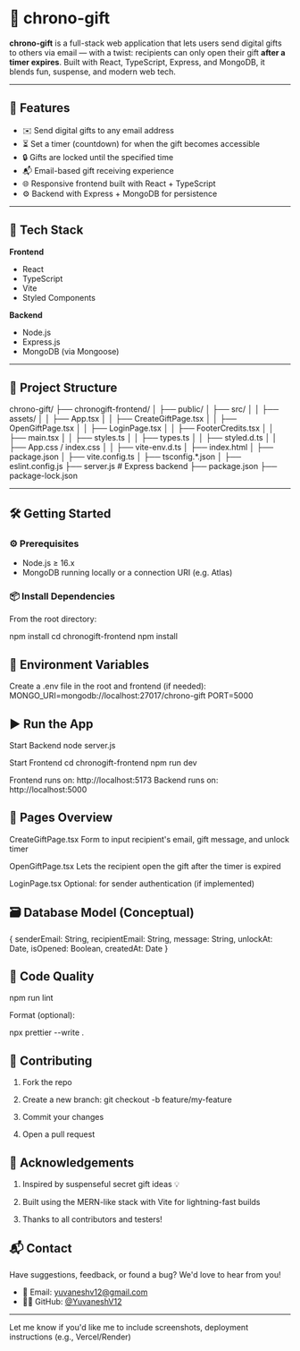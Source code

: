 # 🎁 chrono-gift

**chrono-gift** is a full-stack web application that lets users send digital gifts to others via email — with a twist: recipients can only open their gift **after a timer expires**. Built with React, TypeScript, Express, and MongoDB, it blends fun, suspense, and modern web tech.

---

## 🚀 Features

- ✉️ Send digital gifts to any email address
- ⏳ Set a timer (countdown) for when the gift becomes accessible
- 🔒 Gifts are locked until the specified time
- 📬 Email-based gift receiving experience
- 🌐 Responsive frontend built with React + TypeScript
- ⚙️ Backend with Express + MongoDB for persistence

---

## 🧱 Tech Stack

**Frontend**
- React
- TypeScript
- Vite
- Styled Components

**Backend**
- Node.js
- Express.js
- MongoDB (via Mongoose)

---

## 📁 Project Structure

chrono-gift/
├── chronogift-frontend/
│ ├── public/
│ ├── src/
│ │ ├── assets/
│ │ ├── App.tsx
│ │ ├── CreateGiftPage.tsx
│ │ ├── OpenGiftPage.tsx
│ │ ├── LoginPage.tsx
│ │ ├── FooterCredits.tsx
│ │ ├── main.tsx
│ │ ├── styles.ts
│ │ ├── types.ts
│ │ ├── styled.d.ts
│ │ ├── App.css / index.css
│ │ ├── vite-env.d.ts
│ ├── index.html
│ ├── package.json
│ ├── vite.config.ts
│ ├── tsconfig.*.json
│ ├── eslint.config.js
├── server.js # Express backend
├── package.json
├── package-lock.json

---

## 🛠️ Getting Started

### ⚙️ Prerequisites

- Node.js ≥ 16.x
- MongoDB running locally or a connection URI (e.g. Atlas)

### 📦 Install Dependencies

From the root directory:

npm install
cd chronogift-frontend
npm install

## 🔌 Environment Variables

Create a .env file in the root and frontend (if needed):
MONGO_URI=mongodb://localhost:27017/chrono-gift
PORT=5000

## ▶️ Run the App

Start Backend
node server.js

Start Frontend
cd chronogift-frontend
npm run dev

Frontend runs on: http://localhost:5173
Backend runs on: http://localhost:5000

## 🧪 Pages Overview

CreateGiftPage.tsx
Form to input recipient's email, gift message, and unlock timer

OpenGiftPage.tsx
Lets the recipient open the gift after the timer is expired

LoginPage.tsx
Optional: for sender authentication (if implemented)

## 🗃️ Database Model (Conceptual)
{
  senderEmail: String,
  recipientEmail: String,
  message: String,
  unlockAt: Date,
  isOpened: Boolean,
  createdAt: Date
}

## 🧼 Code Quality

npm run lint

Format (optional):

npx prettier --write .

## 🤝 Contributing

1. Fork the repo

2. Create a new branch: git checkout -b feature/my-feature

3. Commit your changes

4. Open a pull request

## 🙏 Acknowledgements

1. Inspired by suspenseful secret gift ideas 💡

2. Built using the MERN-like stack with Vite for lightning-fast builds

3. Thanks to all contributors and testers!

## 📬 Contact

Have suggestions, feedback, or found a bug? We'd love to hear from you!

- 📧 Email: yuvaneshv12@gmail.com
- 🧑‍💻 GitHub: [@YuvaneshV12](https://github.com/YuvaneshV12)

---
Let me know if you'd like me to include screenshots, deployment instructions (e.g., Vercel/Render)

